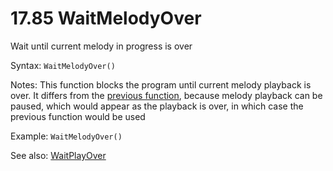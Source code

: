 # 17.85 WaitMelodyOver 

Wait until current melody in progress is over 

Syntax: `WaitMelodyOver()` 

Notes: This function blocks the program until current melody playback is over. It differs from the [previous function](/17-api-native-functions/1785-waitmelodyover.md), because melody playback can be paused, which would appear as the playback is over, in which case the previous function would be used 

Example: `WaitMelodyOver()` 

See also: [WaitPlayOver](/17-api-native-functions/1784-waitplayover.md)

